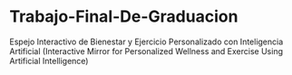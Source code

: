 # Trabajo-Final-De-Graduacion
Espejo Interactivo de Bienestar y Ejercicio Personalizado con Inteligencia Artificial (Interactive Mirror for Personalized Wellness and Exercise Using Artificial Intelligence)
